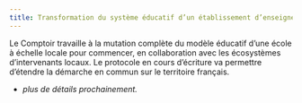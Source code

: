 ```yaml
---
title: Transformation du système éducatif d’un établissement d’enseignement supérieur.
---
```


Le Comptoir travaille à la mutation complète du modèle éducatif d’une école à échelle locale pour commencer, en collaboration avec les écosystèmes d’intervenants locaux. Le protocole en cours d’écriture va permettre d’étendre la démarche en commun sur le territoire français.

+ *plus de détails prochainement.*